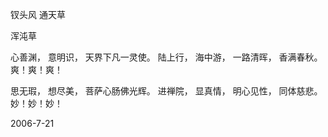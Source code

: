 钗头风 通天草

浑沌草


心善渊，
意明识，
天界下凡一灵使。
陆上行，
海中游，
一路清晖，
香满春秋。
爽！爽！爽！

思无瑕，
想尽美，
菩萨心肠佛光辉。
进禅院，
显真情，
明心见性，
同体慈悲。
妙！妙！妙！

2006-7-21



